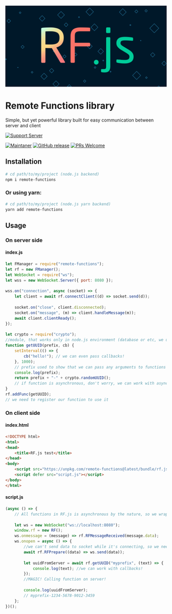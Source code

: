 ![RF.js  Logo](readme_b.svg)

# Remote Functions library

Simple, but yet powerful library built for easy communication between server and client

[![Support Server](https://img.shields.io/discord/747436736208044122.svg?label=Angrymouse%20Dev%20Support&logo=Discord&colorB=7289da&style=for-the-badge)](https://discord.gg/qbV4S9w7h2)

[![Maintaner](https://img.shields.io/badge/maintainer-Angrymouse-darkred)](https://github.com/angrymouse)
[![GitHub release](https://img.shields.io/github/release/angrymouse/remote-functions.svg)](https://GitHub.com/angrymouse/remote-functions/releases/)
[![PRs Welcome](https://img.shields.io/badge/PRs-welcome-brightgreen.svg?style=flat-square)](http://makeapullrequest.com)
## Installation

```sh
# cd path/to/my/project (node.js backend)
npm i remote-functions
```

### Or using yarn:

```sh
# cd path/to/my/project (node.js yarn backend)
yarn add remote-functions
```


## Usage

### On server side

#### index.js

```js
let FManager = require("remote-functions");
let rf = new FManager();
let WebSocket = require("ws");
let wss = new WebSocket.Server({ port: 8080 });

wss.on("connection", async (socket) => {
    let client = await rf.connectClient((d) => socket.send(d));

    socket.on("close", client.disconnected);
    socket.on("message", (m) => client.handleMessage(m));
    await client.clientReady();
});

let crypto = require("crypto");
//module, that works only in node.js environment (database or etc, we used crypto only for example)
function getUUID(prefix, cb) {
    setInterval(() => {
        cb("hello!"); // we can even pass callbacks!
    }, 1000);
    // prefix used to show that we can pass any arguments to functions
    console.log(prefix);
    return prefix + "-" + crypto.randomUUID();
    // if function is asynchronous, don't worry, we can work with async functions!
}
rf.addFunc(getUUID);
// we need to register our function to use it


```

### On client side

#### index.html

```html
<!DOCTYPE html>
<html>
<head>
    <title>RF.js test</title>
</head>
<body>
    <script src="https://unpkg.com/remote-functions@latest/bundle/rf.js"></script>
    <script defer src="script.js"></script>
</body>
</html>
```

#### script.js

```js
(async () => {
    // All functions in RF.js is asynchronous by the nature, so we wrapped our code in async function to use awaits

    let ws = new WebSocket("ws://localhost:8080");
    window.rf = new RF();
    ws.onmessage = (message) => rf.RFMessageReceived(message.data);
    ws.onopen = async () => {
        //we can't send data to socket while it's connecting, so we need to wait while socket will be connected
        await rf.RFPrepare((data) => ws.send(data));

        let uuidFromServer = await rf.getUUID("myprefix", (text) => {
            console.log(text); //we can work with callbacks!
        });
        //MAGIC! Calling function on server!

        console.log(uuidFromServer);
        // myprefix-1234-5678-9012-3459
    };
})();

```
